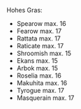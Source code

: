 Hohes Gras:
- Spearow max. 16
- Fearow max. 17
- Rattata max. 17
- Raticate max. 17
- Shroomish max. 15
- Ekans max. 15
- Arbok max. 15
- Roselia max. 16
- Makuhita max. 16
- Tyrogue max. 17
- Masquerain max. 17
